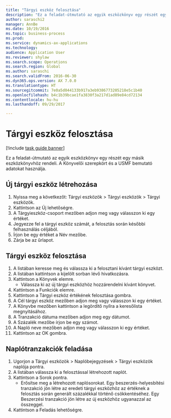 ```yaml
--- 
title: "Tárgyi eszköz felosztása"
description: "Ez a feladat-útmutató az egyik eszközkönyv egy részét egy másik eszközkönyvhöz rendeli."
author: saraschi2
manager: AnnBe
ms.date: 10/19/2016
ms.topic: business-process
ms.prod: 
ms.service: dynamics-ax-applications
ms.technology: 
audience: Application User
ms.reviewer: shylaw
ms.search.scope: Operations
ms.search.region: Global
ms.author: saraschi
ms.search.validFrom: 2016-06-30
ms.dyn365.ops.version: AX 7.0.0
ms.translationtype: HT
ms.sourcegitcommit: 7e0a5d044133b917a3eb9386773205218e5c1b40
ms.openlocfilehash: b4c1b39bcae1fa3830f3a217d1ad89e84cd72134
ms.contentlocale: hu-hu
ms.lasthandoff: 09/29/2017

---
```

# <a name="split-a-fixed-asset"></a>Tárgyi eszköz felosztása

[!include [task guide banner](../../includes/task-guide-banner.md)]

Ez a feladat-útmutató az egyik eszközkönyv egy részét egy másik eszközkönyvhöz rendeli.  A Könyvelői szerepkört és a USMF bemutató adatokat használja.


## <a name="create-a-new-fixed-asset"></a>Új tárgyi eszköz létrehozása
1. Nyissa meg a következőt: Tárgyi eszközök > Tárgyi eszközök > Tárgyi eszközök.
2. Kattintson az Új lehetőségre.
3. A Tárgyieszköz-csoport mezőben adjon meg vagy válasszon ki egy értéket.
4. Jegyezze fel a tárgyi eszköz számát, a felosztás során későbbi felhasználás céljából.
5. Írjon be egy értéket a Név mezőbe.
6. Zárja be az űrlapot.

## <a name="split-a-fixed-asset"></a>Tárgyi eszköz felosztása
1. A listában keresse meg és válassza ki a felosztani kívánt tárgyi eszközt.
2. A listában kattintson a kijelölt sorban lévő hivatkozásra.
3. Kattintson a Könyvek elemre.
    * Válassza ki az új tárgyi eszközhöz hozzárendelni kívánt könyvet.  
4. Kattintson a Funkciók elemre.
5. Kattintson a Tárgyi eszköz értékének felosztása gombra.
6. A Cél tárgyi eszköz mezőben adjon meg vagy válasszon ki egy értéket.
7. A Könyvbe mezőben kattintson a legördítő nyílra a keresőlista megnyitásához.
8. A Tranzakció dátuma mezőben adjon meg egy dátumot.
9. A Százalék mezőbe írjon be egy számot.
10. A Napló neve mezőben adjon meg vagy válasszon ki egy értéket.
11. Kattintson az OK gombra.

## <a name="post-the-journal-transaction"></a>Naplótranzakciók feladása
1. Ugorjon a Tárgyi eszközök > Naplóbejegyzések > Tárgyi eszközök naplója pontra.
2. A listában válassza ki a felosztással létrehozott naplót.
3. Kattintson a Sorok pontra.
    * Erősítse meg a létrehozott naplósorokat.  Egy beszerzés-helyesbítési tranzakció jön létre az eredeti tárgyi eszközhöz az értéknek a felosztás során generált százalékkal történő csökkentéséhez.  Egy Beszerzési tranzakció jön létre az új eszközhöz ugyanazzal az összeggel.  
4. Kattintson a Feladás lehetőségre.


